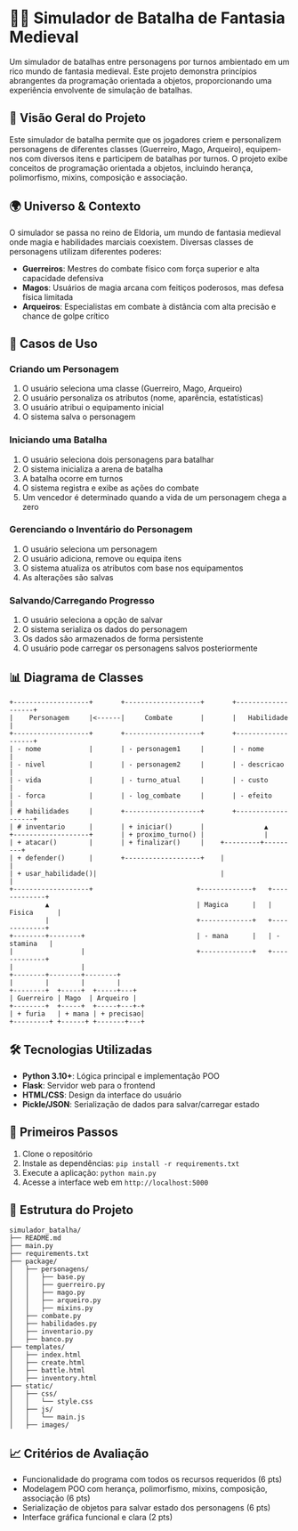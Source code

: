 # 🧙‍♂️ Simulador de Batalha de Fantasia Medieval

Um simulador de batalhas entre personagens por turnos ambientado em um rico mundo de fantasia medieval. Este projeto demonstra princípios abrangentes da programação orientada a objetos, proporcionando uma experiência envolvente de simulação de batalhas.

## 📌 Visão Geral do Projeto

Este simulador de batalha permite que os jogadores criem e personalizem personagens de diferentes classes (Guerreiro, Mago, Arqueiro), equipem-nos com diversos itens e participem de batalhas por turnos. O projeto exibe conceitos de programação orientada a objetos, incluindo herança, polimorfismo, mixins, composição e associação.

## 🌍 Universo & Contexto

O simulador se passa no reino de Eldoria, um mundo de fantasia medieval onde magia e habilidades marciais coexistem. Diversas classes de personagens utilizam diferentes poderes:

- **Guerreiros**: Mestres do combate físico com força superior e alta capacidade defensiva  
- **Magos**: Usuários de magia arcana com feitiços poderosos, mas defesa física limitada  
- **Arqueiros**: Especialistas em combate à distância com alta precisão e chance de golpe crítico  

## 📝 Casos de Uso

### Criando um Personagem
1. O usuário seleciona uma classe (Guerreiro, Mago, Arqueiro)  
2. O usuário personaliza os atributos (nome, aparência, estatísticas)  
3. O usuário atribui o equipamento inicial  
4. O sistema salva o personagem  

### Iniciando uma Batalha
1. O usuário seleciona dois personagens para batalhar  
2. O sistema inicializa a arena de batalha  
3. A batalha ocorre em turnos  
4. O sistema registra e exibe as ações do combate  
5. Um vencedor é determinado quando a vida de um personagem chega a zero  

### Gerenciando o Inventário do Personagem
1. O usuário seleciona um personagem  
2. O usuário adiciona, remove ou equipa itens  
3. O sistema atualiza os atributos com base nos equipamentos  
4. As alterações são salvas  

### Salvando/Carregando Progresso
1. O usuário seleciona a opção de salvar  
2. O sistema serializa os dados do personagem  
3. Os dados são armazenados de forma persistente  
4. O usuário pode carregar os personagens salvos posteriormente  

## 📊 Diagrama de Classes

```
+-------------------+       +-------------------+       +-------------------+
|    Personagem     |<------|     Combate       |       |   Habilidade      |
+-------------------+       +-------------------+       +-------------------+
| - nome            |       | - personagem1     |       | - nome            |
| - nivel           |       | - personagem2     |       | - descricao       |
| - vida            |       | - turno_atual     |       | - custo           |
| - forca           |       | - log_combate     |       | - efeito          |
| # habilidades     |       +-------------------+       +-------------------+
| # inventario      |       | + iniciar()       |               ▲
+-------------------+       | + proximo_turno() |               |
| + atacar()        |       | + finalizar()     |    +---------+---------+
| + defender()      |       +-------------------+    |                   |
| + usar_habilidade()|                               |                   |
+-------------------+                          +-------------+   +-------------+
         ▲                                     | Magica      |   | Fisica      |
         |                                     +-------------+   +-------------+
+--------+--------+                            | - mana      |   | - stamina   |
|                 |                            +-------------+   +-------------+
|                 |
+--------+--------+--------+
|        |        |        |
+--------+  +-----+  +-----+---+
| Guerreiro | Mago  | Arqueiro |
+--------+  +-----+  +-----+---+-+
| + furia   | + mana | + precisao|
+---------+ +------+ +-------+---+
```

## 🛠️ Tecnologias Utilizadas

- **Python 3.10+**: Lógica principal e implementação POO  
- **Flask**: Servidor web para o frontend  
- **HTML/CSS**: Design da interface do usuário  
- **Pickle/JSON**: Serialização de dados para salvar/carregar estado  

## 🚀 Primeiros Passos

1. Clone o repositório  
2. Instale as dependências: `pip install -r requirements.txt`  
3. Execute a aplicação: `python main.py`  
4. Acesse a interface web em `http://localhost:5000`  

## 🔄 Estrutura do Projeto

```
simulador_batalha/
├── README.md
├── main.py
├── requirements.txt
├── package/
│   ├── personagens/
│   │   ├── base.py
│   │   ├── guerreiro.py
│   │   ├── mago.py
│   │   ├── arqueiro.py
│   │   ├── mixins.py
│   ├── combate.py
│   ├── habilidades.py
│   ├── inventario.py
│   ├── banco.py
├── templates/
│   ├── index.html
│   ├── create.html
│   ├── battle.html
│   ├── inventory.html
├── static/
│   ├── css/
│   │   └── style.css
│   ├── js/
│   │   └── main.js
│   ├── images/
```

## 📈 Critérios de Avaliação

- Funcionalidade do programa com todos os recursos requeridos (6 pts)  
- Modelagem POO com herança, polimorfismo, mixins, composição, associação (6 pts)  
- Serialização de objetos para salvar estado dos personagens (6 pts)  
- Interface gráfica funcional e clara (2 pts) 
